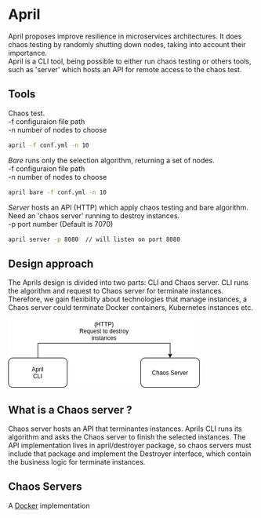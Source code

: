 # April

April proposes improve resilience in microservices architectures. It
does chaos testing by randomly shutting down nodes, taking into account 
their importance.  
April is a CLI tool, being possible to either run chaos testing or others tools,
such as 'server' which hosts an API for remote access to the chaos test.

## Tools
Chaos test.  
-f configuraion file path  
-n number of nodes to choose  
```bash 
april -f conf.yml -n 10
```  

*Bare* runs only the selection algorithm, returning a set of nodes.  
-f configuraion file path  
-n number of nodes to choose  
```bash 
april bare -f conf.yml -n 10  
```  

*Server* hosts an API (HTTP) which apply chaos testing and bare algorithm.  
Need an 'chaos server' running to destroy instances.  
-p port number (Default is 7070)  
```bash 
april server -p 8080  // will listen on port 8080
``` 

## Design approach 
The Aprils design is divided into two parts: CLI and Chaos server. CLI runs the algorithm and request to Chaos server for terminate instances. 
Therefore, we gain flexibility about technologies that manage instances, a Chaos server could terminate Docker containers, Kubernetes instances etc.  

![Aprils design](./res/aprils-diagram-1.png)  

## What is a Chaos server ?
Chaos server hosts an API that terminantes instances. Aprils CLI runs its algorithm and asks the Chaos server to finish 
the selected instances. The API implementation lives in april/destroyer package, so chaos servers must include that package and
implement the Destroyer interface, which contain the business logic for terminate instances. 

## Chaos Servers
A [Docker](https://github.com/barbosaigor/aprilcsdocker) implementation  

